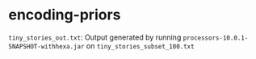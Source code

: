 # encoding-priors

```tiny_stories_out.txt```: Output generated by running ```processors-10.0.1-SNAPSHOT-withhexa.jar``` on ```tiny_stories_subset_100.txt```
